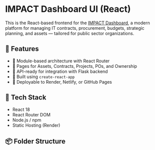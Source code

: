 # IMPACT Dashboard UI (React)

This is the React-based frontend for the [IMPACT Dashboard](https://impact.wavonics.com), a modern platform for managing IT contracts, procurement, budgets, strategic planning, and assets — tailored for public sector organizations.

## 🚀 Features

- 📁 Module-based architecture with React Router
- 🧾 Pages for Assets, Contracts, Projects, POs, and Ownership
- 🧠 API-ready for integration with Flask backend
- 🧱 Built using `create-react-app`
- 🎯 Deployable to Render, Netlify, or GitHub Pages

## 🧰 Tech Stack

- React 18
- React Router DOM
- Node.js / npm
- Static Hosting (Render)

## 📦 Folder Structure

